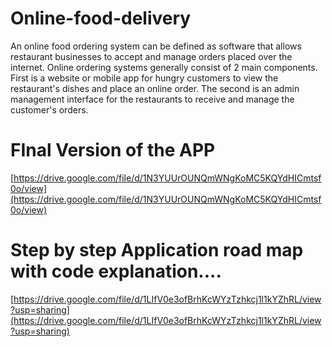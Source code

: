 # Online-food-delivery
An online food ordering system can be defined as software that allows restaurant businesses to accept and manage orders placed over the internet. Online ordering systems generally consist of 2 main components. First is a website or mobile app for hungry customers to view the restaurant's dishes and place an online order. The second is an admin management interface for the restaurants to receive and manage the customer's orders.

# FInal Version of the APP

[https://drive.google.com/file/d/1N3YUUrOUNQmWNgKoMC5KQYdHICmtsf0o/view](https://drive.google.com/file/d/1N3YUUrOUNQmWNgKoMC5KQYdHICmtsf0o/view)

# Step by step Application road map with code explanation.... 

[https://drive.google.com/file/d/1LIfV0e3ofBrhKcWYzTzhkcj1l1kYZhRL/view?usp=sharing](https://drive.google.com/file/d/1LIfV0e3ofBrhKcWYzTzhkcj1l1kYZhRL/view?usp=sharing)

